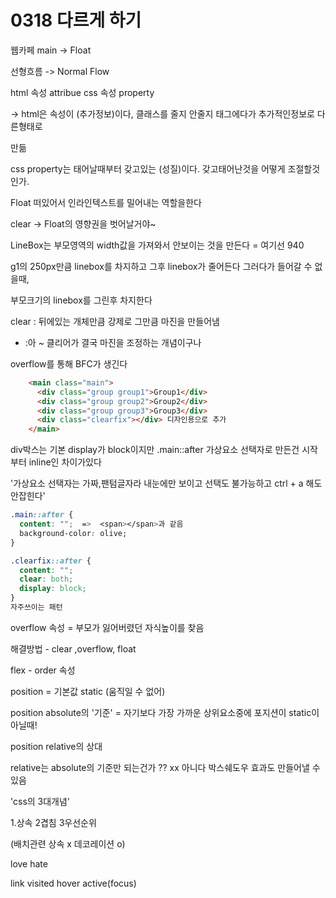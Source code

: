 # 0318 다르게 하기

웹카페 main -> Float



선형흐름 -> Normal Flow



html 속성 attribue css 속성 property

-> html은 속성이 (추가정보)이다, 클래스를 줄지 안줄지 태그에다가 추가적인정보로 다른형태로

만듦

css property는 태어날때부터 갖고있는 (성질)이다. 갖고태어난것을 어떻게 조절할것인가.



Float 떠있어서 인라인텍스트를 밀어내는 역할을한다

clear -> Float의 영향권을 벗어날거야~



LineBox는 부모영역의 width값을 가져와서 안보이는 것을 만든다 = 여기선 940

g1의 250px만큼 linebox를 차지하고 그후 linebox가 줄어든다 그러다가 들어갈 수 없을때,

부모크기의 linebox를 그린후 차지한다



clear : 뒤에있는 개체만큼 강제로 그만큼 마진을 만들어냄

- :아 ~ 클리어가 결국 마진을 조정하는 개념이구나



overflow를 통해 BFC가 생긴다



```html
    <main class="main">
      <div class="group group1">Group1</div>
      <div class="group group2">Group2</div>
      <div class="group group3">Group3</div>
      <div class="clearfix"></div> 디자인용으로 추가
    </main> 
```



div박스는 기본 display가 block이지만 .main::after 가상요소 선택자로 만든건 시작부터 inline인 차이가있다

'가상요소 선택자는 가짜,팬텀글자라 내눈에만 보이고 선택도 불가능하고 ctrl + a 해도 안잡힌다'



```css
.main::after {
  content: "";  =>  <span></span>과 같음
  background-color: olive;
}
```



```css
.clearfix::after {
  content: "";
  clear: both;
  display: block;
}
자주쓰이는 패턴
```



overflow 속성 = 부모가 잃어버렸던 자식높이를 찾음





해결방법 - clear ,overflow, float 



flex - order 속성



position = 기본값 static (움직일 수 없어)

position absolute의 '기준' = 자기보다 가장 가까운 상위요소중에 포지션이 static이 아닐때!

position relative의 상대



relative는 absolute의 기준만 되는건가 ?? xx 아니다 박스쉐도우 효과도 만들어낼 수 있음



'css의 3대개념'

1.상속 2겹침 3우선순위

(배치관련 상속 x 데코레이션 o)



love hate

link visited hover active(focus)









